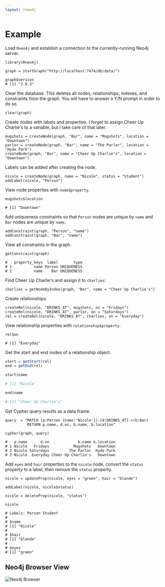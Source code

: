 ```yaml
---
layout: rneo4j
---
```


# Example

Load `Rneo4j` and establish a connection to the currently-running Neo4j server.

```
library(Rneo4j)

graph = startGraph("http://localhost:7474/db/data/")

graph$version
# [1] "2.0.3"
```

Clear the database. This deletes all nodes, relationships, indexes, and constraints from the graph. You will have to answer a Y/N prompt in order to do so.

```
clear(graph)
```

Create nodes with labels and properties. I forget to assign Cheer Up Charlie's to a variable, but I take care of that later.

```
mugshots = createNode(graph, "Bar", name = "Mugshots", location = "Downtown")
parlor = createNode(graph, "Bar", name = "The Parlor", location = "Hyde Park")
createNode(graph, "Bar", name = "Cheer Up Charlie's", location = "Downtown")
```

Labels can be added after creating the node.

```
nicole = createNode(graph, name = "Nicole", status = "Student")
addLabel(nicole, "Person")
```

View node properties with `node$property`.

```
mugshots$location

# [1] "Downtown"
```

Add uniqueness constraints so that `Person` nodes are unique by `name` and `Bar` nodes are unique by `name`.

```
addConstraint(graph, "Person", "name")
addConstraint(graph, "Bar", "name")
```

View all constraints in the graph.

```
getConstraint(graph)

# 	property_keys  label       type
# 1          name Person UNIQUENESS
# 2          name    Bar UNIQUENESS
```

Find Cheer Up Charlie's and assign it to `charlies`:

```
charlies = getNodeByIndex(graph, "Bar", name = "Cheer Up Charlie's")
```

Create relationships.

```
createRel(nicole, "DRINKS_AT", mugshots, on = "Fridays")
createRel(nicole, "DRINKS_AT", parlor, on = "Saturdays")
rel = createRel(nicole, "DRINKS_AT", charlies, on = "Everyday")
```

View relationship properties with `relationship$property`.

```
rel$on

# [1] "Everyday"
```

Get the start and end nodes of a relationship object.

```r
start = getStart(rel)
end = getEnd(rel)

start$name

# [1] "Nicole"

end$name

# [1] "Cheer Up Charlie's"
```

Get Cypher query results as a data frame.

```
query  = "MATCH (p:Person {name:'Nicole'})-[d:DRINKS_AT]->(b:Bar)
		  RETURN p.name, d.on, b.name, b.location"

cypher(graph, query)

# 	p.name      d.on             b.name b.location
# 1 Nicole   Fridays           Mugshots   Downtown
# 2 Nicole Saturdays         The Parlor  Hyde Park
# 3 Nicole  Everyday Cheer Up Charlie's   Downtown
```

Add `eyes` and `hair` properties to the `nicole` node, convert the `status` property to a label, then remove the `status` property.

```
nicole = updateProp(nicole, eyes = "green", hair = "blonde")

addLabel(nicole, nicole$status)

nicole = deleteProp(nicole, "status")

nicole

# Labels: Person Student
# 
# $name
# [1] "Nicole"
# 
# $hair
# [1] "blonde"
# 
# $eyes
# [1] "green"
```

## Neo4j Browser View

![Neo4j Browser](http://i.imgur.com/P49bwa4.png)